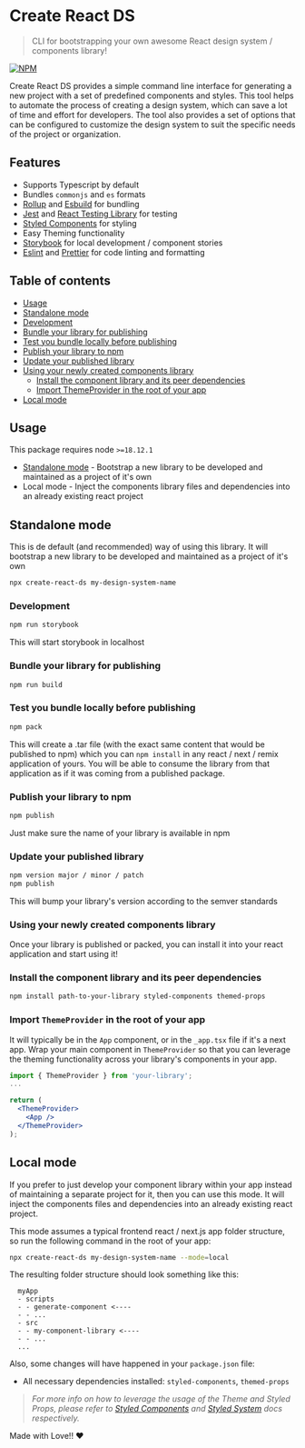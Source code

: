 # Create React DS

> CLI for bootstrapping your own awesome React design system / components library!

[![NPM](https://img.shields.io/npm/v/create-react-ds)](https://www.npmjs.com/package/create-react-ds)

Create React DS provides a simple command line interface for generating a new project with a set of predefined components and styles. This tool helps to automate the process of creating a design system, which can save a lot of time and effort for developers. The tool also provides a set of options that can be configured to customize the design system to suit the specific needs of the project or organization.

## Features

- Supports Typescript by default
- Bundles `commonjs` and `es` formats
- [Rollup](https://rollupjs.org/) and [Esbuild](https://esbuild.github.io/) for bundling
- [Jest](https://jestjs.io/) and [React Testing Library](https://testing-library.com/docs/react-testing-library/intro/) for testing
- [Styled Components](https://styled-components.com/) for styling
- Easy Theming functionality
- [Storybook](https://storybook.js.org/) for local development / component stories
- [Eslint](https://eslint.org/) and [Prettier](https://prettier.io/) for code linting and formatting

## Table of contents

- [Usage](#usage)
- [Standalone mode](#standalone-mode)
- [Development](#development)
- [Bundle your library for publishing](#bundle-your-library-for-publishing)
- [Test you bundle locally before publishing](#test-you-bundle-locally-before-publishing)
- [Publish your library to npm](#publish-your-library-to-npm)
- [Update your published library](#update-your-published-library)
- [Using your newly created components library](#using-your-newly-created-components-library)
  - [Install the component library and its peer dependencies](#install-the-component-library-and-its-peer-dependencies)
  - [Import ThemeProvider in the root of your app](#import-themeprovider-in-the-root-of-your-app)
- [Local mode](#local-mode)


## Usage

This package requires node `>=18.12.1`

- [Standalone mode](#standalone-mode) - Bootstrap a new library to be developed and maintained as a project of it's own
- Local mode - Inject the components library files and dependencies into an already existing react project

## Standalone mode
This is de default (and recommended) way of using this library. It will bootstrap a new library to be developed and maintained as a project of it's own

```bash
npx create-react-ds my-design-system-name
```

### Development

```bash
npm run storybook
```

This will start storybook in localhost

### Bundle your library for publishing

```bash
npm run build
```

### Test you bundle locally before publishing

```bash
npm pack
```

This will create a .tar file (with the exact same content that would be published to npm) which you can `npm install` in any react / next / remix application of yours.
You will be able to consume the library from that application as if it was coming from a published package.

### Publish your library to npm

```bash
npm publish
```

Just make sure the name of your library is available in npm

### Update your published library

```bash
npm version major / minor / patch
npm publish
```

This will bump your library's version according to the semver standards

### Using your newly created components library

Once your library is published or packed, you can install it into your react application and start using it!

### Install the component library and its peer dependencies
```bash
npm install path-to-your-library styled-components themed-props
```

### Import `ThemeProvider` in the root of your app

It will typically be in the `App` component, or in the `_app.tsx` file if it's a next app.
Wrap your main component in `ThemeProvider` so that you can leverage the theming functionality across your library's components in your app.

```jsx
import { ThemeProvider } from 'your-library';
...

return (
  <ThemeProvider>
    <App />
  </ThemeProvider>
);
```

## Local mode
If you prefer to just develop your component library within your app instead of maintaining a separate project for it, then you can use this mode. It will inject the components files and dependencies into an already existing react project.

This mode assumes a typical frontend react / next.js app folder structure, so run the following command in the root of your app:

```bash
npx create-react-ds my-design-system-name --mode=local
```

The resulting folder structure should look something like this:

```
  myApp
  - scripts
  - - generate-component <----
  - - ...
  - src
  - - my-component-library <----
  - - ... 
  ...  
```

Also, some changes will have happened in your `package.json` file:

- All necessary dependencies installed: `styled-components`, `themed-props`

> *For more info on how to leverage the usage of the Theme and Styled Props, please refer to [Styled Components](https://styled-components.com/) and [Styled System](https://styled-system.com/) docs respectively.*

Made with Love!! ❤️
